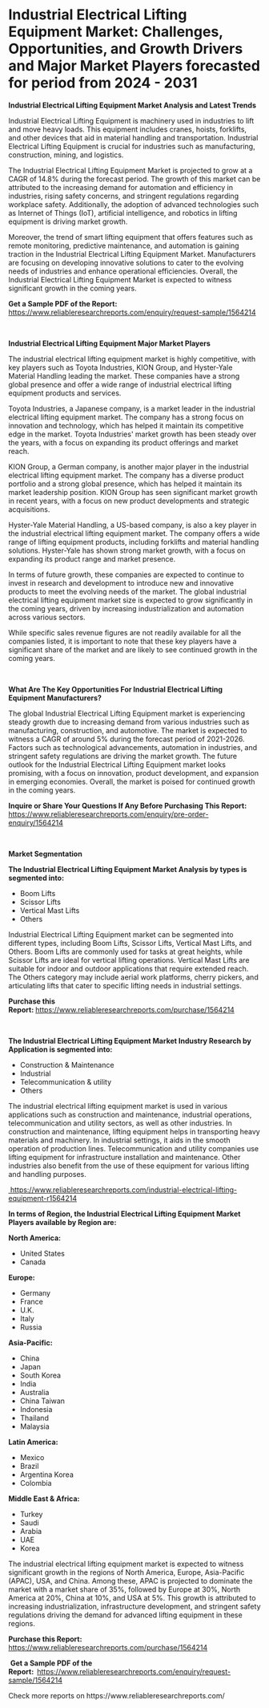 <p><h1>Industrial Electrical Lifting Equipment Market: Challenges, Opportunities, and Growth Drivers and Major Market Players forecasted for period from 2024 - 2031</h1></p><p><strong>Industrial Electrical Lifting Equipment Market Analysis and Latest Trends</strong></p>
<p><p>Industrial Electrical Lifting Equipment is machinery used in industries to lift and move heavy loads. This equipment includes cranes, hoists, forklifts, and other devices that aid in material handling and transportation. Industrial Electrical Lifting Equipment is crucial for industries such as manufacturing, construction, mining, and logistics.</p><p>The Industrial Electrical Lifting Equipment Market is projected to grow at a CAGR of 14.8% during the forecast period. The growth of this market can be attributed to the increasing demand for automation and efficiency in industries, rising safety concerns, and stringent regulations regarding workplace safety. Additionally, the adoption of advanced technologies such as Internet of Things (IoT), artificial intelligence, and robotics in lifting equipment is driving market growth.</p><p>Moreover, the trend of smart lifting equipment that offers features such as remote monitoring, predictive maintenance, and automation is gaining traction in the Industrial Electrical Lifting Equipment Market. Manufacturers are focusing on developing innovative solutions to cater to the evolving needs of industries and enhance operational efficiencies. Overall, the Industrial Electrical Lifting Equipment Market is expected to witness significant growth in the coming years.</p></p>
<p><strong>Get a Sample PDF of the Report:&nbsp;</strong> <a href="https://www.reliableresearchreports.com/enquiry/request-sample/1564214">https://www.reliableresearchreports.com/enquiry/request-sample/1564214</a></p>
<p>&nbsp;</p>
<p><strong>Industrial Electrical Lifting Equipment Major Market Players</strong></p>
<p><p>The industrial electrical lifting equipment market is highly competitive, with key players such as Toyota Industries, KION Group, and Hyster-Yale Material Handling leading the market. These companies have a strong global presence and offer a wide range of industrial electrical lifting equipment products and services.</p><p>Toyota Industries, a Japanese company, is a market leader in the industrial electrical lifting equipment market. The company has a strong focus on innovation and technology, which has helped it maintain its competitive edge in the market. Toyota Industries' market growth has been steady over the years, with a focus on expanding its product offerings and market reach.</p><p>KION Group, a German company, is another major player in the industrial electrical lifting equipment market. The company has a diverse product portfolio and a strong global presence, which has helped it maintain its market leadership position. KION Group has seen significant market growth in recent years, with a focus on new product developments and strategic acquisitions.</p><p>Hyster-Yale Material Handling, a US-based company, is also a key player in the industrial electrical lifting equipment market. The company offers a wide range of lifting equipment products, including forklifts and material handling solutions. Hyster-Yale has shown strong market growth, with a focus on expanding its product range and market presence.</p><p>In terms of future growth, these companies are expected to continue to invest in research and development to introduce new and innovative products to meet the evolving needs of the market. The global industrial electrical lifting equipment market size is expected to grow significantly in the coming years, driven by increasing industrialization and automation across various sectors.</p><p>While specific sales revenue figures are not readily available for all the companies listed, it is important to note that these key players have a significant share of the market and are likely to see continued growth in the coming years.</p></p>
<p>&nbsp;</p>
<p><strong>What Are The Key Opportunities For Industrial Electrical Lifting Equipment Manufacturers?</strong></p>
<p><p>The global Industrial Electrical Lifting Equipment market is experiencing steady growth due to increasing demand from various industries such as manufacturing, construction, and automotive. The market is expected to witness a CAGR of around 5% during the forecast period of 2021-2026. Factors such as technological advancements, automation in industries, and stringent safety regulations are driving the market growth. The future outlook for the Industrial Electrical Lifting Equipment market looks promising, with a focus on innovation, product development, and expansion in emerging economies. Overall, the market is poised for continued growth in the coming years.</p></p>
<p><strong>Inquire or Share Your Questions If Any Before Purchasing This Report:</strong> <a href="https://www.reliableresearchreports.com/enquiry/pre-order-enquiry/1564214">https://www.reliableresearchreports.com/enquiry/pre-order-enquiry/1564214</a></p>
<p>&nbsp;</p>
<p><strong>Market Segmentation</strong></p>
<p><strong>The Industrial Electrical Lifting Equipment Market Analysis by types is segmented into:</strong></p>
<p><ul><li>Boom Lifts</li><li>Scissor Lifts</li><li>Vertical Mast Lifts</li><li>Others</li></ul></p>
<p><p>Industrial Electrical Lifting Equipment market can be segmented into different types, including Boom Lifts, Scissor Lifts, Vertical Mast Lifts, and Others. Boom Lifts are commonly used for tasks at great heights, while Scissor Lifts are ideal for vertical lifting operations. Vertical Mast Lifts are suitable for indoor and outdoor applications that require extended reach. The Others category may include aerial work platforms, cherry pickers, and articulating lifts that cater to specific lifting needs in industrial settings.</p></p>
<p><strong>Purchase this Report:&nbsp;</strong><a href="https://www.reliableresearchreports.com/purchase/1564214">https://www.reliableresearchreports.com/purchase/1564214</a></p>
<p>&nbsp;</p>
<p><strong>The Industrial Electrical Lifting Equipment Market Industry Research by Application is segmented into:</strong></p>
<p><ul><li>Construction & Maintenance</li><li>Industrial</li><li>Telecommunication & utility</li><li>Others</li></ul></p>
<p><p>The industrial electrical lifting equipment market is used in various applications such as construction and maintenance, industrial operations, telecommunication and utility sectors, as well as other industries. In construction and maintenance, lifting equipment helps in transporting heavy materials and machinery. In industrial settings, it aids in the smooth operation of production lines. Telecommunication and utility companies use lifting equipment for infrastructure installation and maintenance. Other industries also benefit from the use of these equipment for various lifting and handling purposes.</p></p>
<p><a href="https://www.reliableresearchreports.com/industrial-electrical-lifting-equipment-r1564214">&nbsp;https://www.reliableresearchreports.com/industrial-electrical-lifting-equipment-r1564214</a></p>
<p><strong>In terms of Region, the Industrial Electrical Lifting Equipment Market Players available by Region are:</strong></p>
<p>
    <p> <strong> North America: </strong>
        <ul>
            <li>United States</li>
            <li>Canada</li>
        </ul>
        </p> 
    <p> <strong> Europe: </strong>
        <ul>
            <li>Germany</li>
            <li>France</li>
            <li>U.K.</li>
            <li>Italy</li>
            <li>Russia</li>
        </ul>
        </p> 
    <p> <strong> Asia-Pacific: </strong>
        <ul>
            <li>China</li>
            <li>Japan</li>
            <li>South Korea</li>
            <li>India</li>
            <li>Australia</li>
            <li>China Taiwan</li>
            <li>Indonesia</li>
            <li>Thailand</li>
            <li>Malaysia</li>
        </ul>
        </p> 
    <p> <strong> Latin America: </strong>
        <ul>
            <li>Mexico</li>
            <li>Brazil</li>
            <li>Argentina Korea</li>
            <li>Colombia</li>
        </ul>
        </p> 
    <p> <strong> Middle East & Africa: </strong>
        <ul>
            <li>Turkey</li>
            <li>Saudi</li>
            <li>Arabia</li>
            <li>UAE</li>
            <li>Korea</li>
        </ul>
    </p>
    </p>
<p><p>The industrial electrical lifting equipment market is expected to witness significant growth in the regions of North America, Europe, Asia-Pacific (APAC), USA, and China. Among these, APAC is projected to dominate the market with a market share of 35%, followed by Europe at 30%, North America at 20%, China at 10%, and USA at 5%. This growth is attributed to increasing industrialization, infrastructure development, and stringent safety regulations driving the demand for advanced lifting equipment in these regions.</p></p>
<p><strong>Purchase this Report: </strong><a href="https://www.reliableresearchreports.com/purchase/1564214">https://www.reliableresearchreports.com/purchase/1564214</a></p>
<p>&nbsp;<strong>Get a Sample PDF of the Report:&nbsp;&nbsp;</strong><a href="https://www.reliableresearchreports.com/enquiry/request-sample/1564214">https://www.reliableresearchreports.com/enquiry/request-sample/1564214</a></p>
<p><strong></strong></p>
<p>Check more reports on https://www.reliableresearchreports.com/</p>